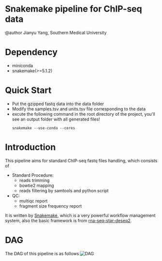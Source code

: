 # Snakemake pipeline for ChIP-seq data


@author Jianyu Yang, Southern Medical University

# Dependency

- miniconda
- snakemake(>=5.1.2)

# Quick Start

- Put the gzipped fastq data into the data folder
- Modify the samples.tsv and units.tsv file corresponding to the data
- excute the following command in the root directory of the project, you'll see an output folder with all generated files!
    ```
    snakemake --use-conda --cores
    ```

# Introduction

This pipeline aims for standard ChIP-seq fastq files handling, which consists of 
- Standard Procedure:
    - reads trimming
    - bowtie2 mapping
    - reads filtering by samtools and python script
- QC:
    - multiqc report
    - fragment size frequency report

It is written by [Snakemake](https://snakemake.readthedocs.io/en/stable/index.html), which is a very powerful workflow management system, also the basic framework is from [rna-seq-star-deseq2](https://github.com/snakemake-workflows/rna-seq-star-deseq2).

# DAG

The DAG of this pipeline is as follows
![DAG](https://github.com/yztxwd/snakemake-pipeline/raw/master/dag.png)
